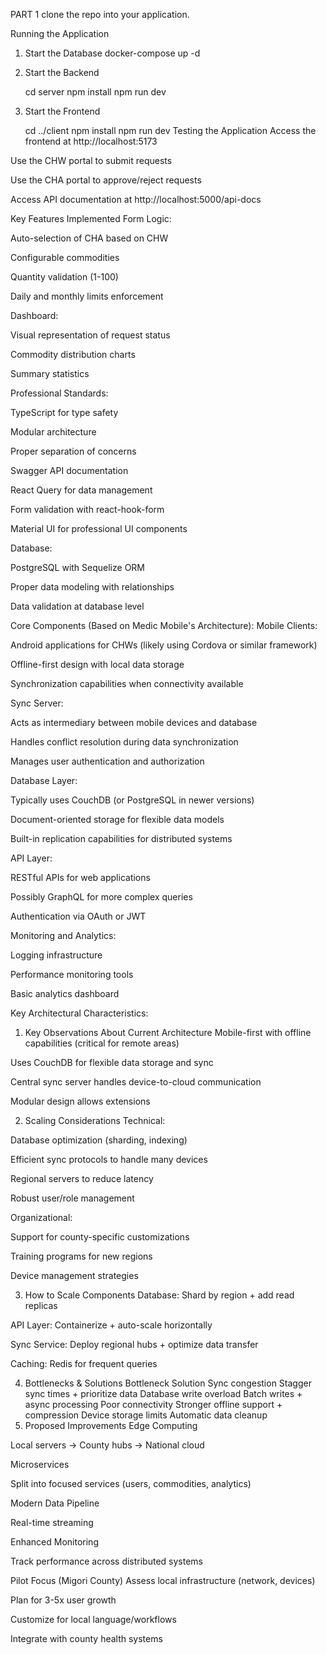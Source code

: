 ﻿PART 1
clone the repo into your application.

Running the Application
1. Start the Database
	docker-compose up -d
2. Start the Backend
  
   cd server
   npm install
   npm run dev
3. Start the Frontend
   
   cd ../client
   npm install
   npm run dev
   Testing the Application
   Access the frontend at http://localhost:5173

Use the CHW portal to submit requests

Use the CHA portal to approve/reject requests

Access API documentation at http://localhost:5000/api-docs

Key Features Implemented
Form Logic:

Auto-selection of CHA based on CHW

Configurable commodities

Quantity validation (1-100)

Daily and monthly limits enforcement

Dashboard:

Visual representation of request status

Commodity distribution charts

Summary statistics

Professional Standards:

TypeScript for type safety

Modular architecture

Proper separation of concerns

Swagger API documentation

React Query for data management

Form validation with react-hook-form

Material UI for professional UI components

Database:

PostgreSQL with Sequelize ORM

Proper data modeling with relationships

Data validation at database level


Core Components (Based on Medic Mobile's Architecture):
Mobile Clients:

Android applications for CHWs (likely using Cordova or similar framework)

Offline-first design with local data storage

Synchronization capabilities when connectivity available

Sync Server:

Acts as intermediary between mobile devices and database

Handles conflict resolution during data synchronization

Manages user authentication and authorization

Database Layer:

Typically uses CouchDB (or PostgreSQL in newer versions)

Document-oriented storage for flexible data models

Built-in replication capabilities for distributed systems

API Layer:

RESTful APIs for web applications

Possibly GraphQL for more complex queries

Authentication via OAuth or JWT

Monitoring and Analytics:

Logging infrastructure

Performance monitoring tools

Basic analytics dashboard

Key Architectural Characteristics:
1. Key Observations About Current Architecture
   Mobile-first with offline capabilities (critical for remote areas)

Uses CouchDB for flexible data storage and sync

Central sync server handles device-to-cloud communication

Modular design allows extensions

2. Scaling Considerations
   Technical:

Database optimization (sharding, indexing)

Efficient sync protocols to handle many devices

Regional servers to reduce latency

Robust user/role management

Organizational:

Support for county-specific customizations

Training programs for new regions

Device management strategies

3. How to Scale Components
   Database: Shard by region + add read replicas

API Layer: Containerize + auto-scale horizontally

Sync Service: Deploy regional hubs + optimize data transfer

Caching: Redis for frequent queries

4. Bottlenecks & Solutions
   Bottleneck	Solution
   Sync congestion	Stagger sync times + prioritize data
   Database write overload	Batch writes + async processing
   Poor connectivity	Stronger offline support + compression
   Device storage limits	Automatic data cleanup
5. Proposed Improvements
   Edge Computing

Local servers → County hubs → National cloud

Microservices

Split into focused services (users, commodities, analytics)

Modern Data Pipeline

Real-time streaming 

Enhanced Monitoring

Track performance across distributed systems

Pilot Focus (Migori County)
Assess local infrastructure (network, devices)

Plan for 3-5x user growth

Customize for local language/workflows

Integrate with county health systems
